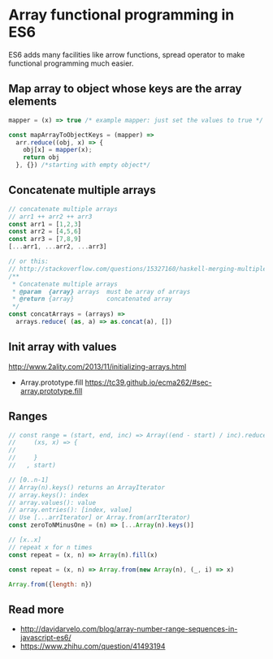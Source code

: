# Array functional programming in ES6

ES6 adds many facilities like arrow functions, spread operator to make functional programming much easier.

## Map array to object whose keys are the array elements
```js
mapper = (x) => true /* example mapper: just set the values to true */

const mapArrayToObjectKeys = (mapper) =>
  arr.reduce((obj, x) => {
    obj[x] = mapper(x);
    return obj
  }, {}) /*starting with empty object*/
```

## Concatenate multiple arrays
```js
// concatenate multiple arrays
// arr1 ++ arr2 ++ arr3
const arr1 = [1,2,3]
const arr2 = [4,5,6]
const arr3 = [7,8,9]
[...arr1, ...arr2, ...arr3]

// or this:
// http://stackoverflow.com/questions/15327160/haskell-merging-multiple-lists
/**
 * Concatenate multiple arrays
 * @param  {array} arrays  must be array of arrays
 * @return {array}         concatenated array
 */
const concatArrays = (arrays) =>
  arrays.reduce( (as, a) => as.concat(a), [])
```

## Init array with values
http://www.2ality.com/2013/11/initializing-arrays.html

- Array.prototype.fill https://tc39.github.io/ecma262/#sec-array.prototype.fill

## Ranges
```js
// const range = (start, end, inc) => Array((end - start) / inc).reduce(
//     (xs, x) => {
//       
//     }
//   , start)

// [0..n-1]
// Array(n).keys() returns an ArrayIterator
// array.keys(): index
// array.values(): value
// array.entries(): [index, value]
// Use [...arrIterator] or Array.from(arrIterator)
const zeroToNMinusOne = (n) => [...Array(n).keys()]

// [x..x]
// repeat x for n times
const repeat = (x, n) => Array(n).fill(x)

const repeat = (x, n) => Array.from(new Array(n), (_, i) => x)

Array.from({length: n})
```

## Read more
- http://davidarvelo.com/blog/array-number-range-sequences-in-javascript-es6/
- https://www.zhihu.com/question/41493194
